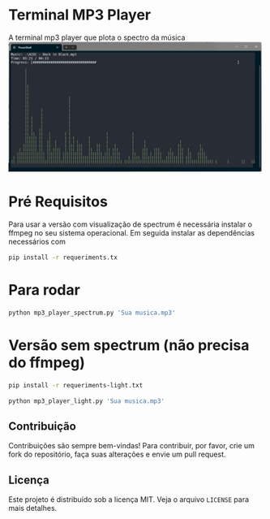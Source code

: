 # Terminal MP3 Player
A terminal mp3 player que plota o spectro da música
<img src="mp3_terminal.png" alt="drawing" width="500"/></br>
# Pré Requisitos
Para usar a versão com visualização de spectrum é necessária instalar o ffmpeg no seu sistema operacional.
Em seguida instalar as dependências necessários com
```bash
pip install -r requeriments.tx
```

# Para rodar
```bash
python mp3_player_spectrum.py 'Sua musica.mp3'
```

# Versão sem spectrum (não precisa do ffmpeg)
```bash
pip install -r requeriments-light.txt
```

```bash             
python mp3_player_light.py 'Sua musica.mp3'
```

## Contribuição

Contribuições são sempre bem-vindas! Para contribuir, por favor, crie um fork do repositório, faça suas alterações e envie um pull request.

## Licença

Este projeto é distribuído sob a licença MIT. Veja o arquivo `LICENSE` para mais detalhes.

